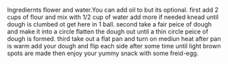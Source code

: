 Ingrediernts flower and water.You can add oil to but its optional.
first add 2 cups of flour and mix with 1/2 cup of water add more if needed knead until dough is clumbed ot get here in 1 ball.
second take a fair peice of dough and make it into a circle flatten the dough out until a thin circle peice of dough is formed.
third take out a flat pan and turn on mediun heat after pan is warm add your dough and flip each side after some time until light brown spots are made then enjoy your yummy snack with some freid-egg.